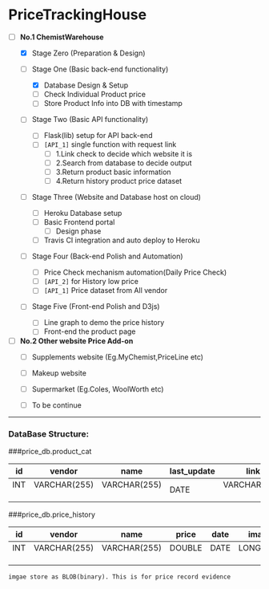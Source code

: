 #   PriceTrackingHouse

- [ ]   __No.1    ChemistWarehouse__
    - [x]   Stage Zero  (Preparation & Design)

    - [ ]   Stage One   (Basic back-end functionality)
    
        - [x] Database Design & Setup
        - [ ] Check Individual Product price
        - [ ] Store Product Info into DB with timestamp
    
    - [ ]   Stage Two   (Basic API functionality)
        - [ ] Flask(lib) setup for API back-end
        - [ ] `[API_1]` single function with request link
            - [ ] 1.Link check to decide which website it is
            - [ ] 2.Search from database to decide output
            - [ ] 3.Return product basic information
            - [ ] 4.Return history product price dataset
    - [ ]   Stage Three   (Website and Database host on cloud)
        - [ ] Heroku Database setup
        - [ ] Basic Frontend portal
            - [ ] Design phase
        - [ ] Travis CI integration and auto deploy to Heroku
        
    - [ ]   Stage Four (Back-end Polish and Automation)
    
        - [ ] Price Check mechanism automation(Daily Price Check)
        - [ ] `[API_2]` for History low price
        - [ ] `[API_1]` Price dataset from All vendor
        
    - [ ]   Stage Five  (Front-end Polish and D3js)
        - [ ] Line graph to demo the price history
        - [ ] Front-end the product page
- [ ]   __No.2    Other website Price Add-on__
    - [ ]   Supplements website (Eg.MyChemist,PriceLine etc)
    - [ ]   Makeup website
    - [ ]   Supermarket (Eg.Coles, WoolWorth etc)
    - [ ]   To be continue



***

### DataBase Structure:

###price_db.product_cat

| id   | vendor  | name  | last_update  | link  |
| -------- | -------- | -------- | -------- | -------- |  
| INT  ­ ­ ­ ­  | VARCHAR(255)  ­ ­ ­ ­ ­  | VARCHAR(255)  ­ ­ ­ ­  | DATE  ­ ­ ­ ­ | VARCHAR(255)  ­ ­ ­ ­ |    

###price_db.price_history

| id   | vendor  | name  | price  | date  | image  | 
| -------- | -------- | -------- | -------- | -------- | -------- | 
| INT  ­ ­ ­ ­  | VARCHAR(255)  ­ ­ ­ ­ ­  | VARCHAR(255)  ­ ­ ­ ­  | DOUBLE  ­ ­ ­ ­  | DATE  ­ ­ ­ ­  | LONGBLOB  ­ ­ ­ ­  | 

`imgae store as BLOB(binary). This is for price record evidence`

